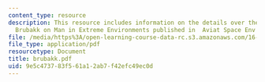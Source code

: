 ```yaml
---
content_type: resource
description: This resource includes information on the details over the journal by
  Brubakk on Man in Extreme Environments published in  Aviat Space Env Med.
file: /media/https%3A/open-learning-course-data-rc.s3.amazonaws.com/16-423j-aerospace-biomedical-and-life-support-engineering-spring-2006/9e5c473783f561a12ab7f42efc49ec0d_brubakk.pdf
file_type: application/pdf
resourcetype: Document
title: brubakk.pdf
uid: 9e5c4737-83f5-61a1-2ab7-f42efc49ec0d
---
```

